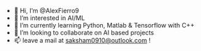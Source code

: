 - 👋 Hi, I’m @AlexFierro9
- 👀 I’m interested in AI/ML
- 🌱 I’m currently learning Python, Matlab & Tensorflow with C++
- 💞️ I’m looking to collaborate on AI based projects
- 📫 leave a mail at saksham0910@outlook.com !

<!---
AlexFierro9/AlexFierro9 is a ✨ special ✨ repository because its `README.md` (this file) appears on your GitHub profile.
You can click the Preview link to take a look at your changes.
--->
